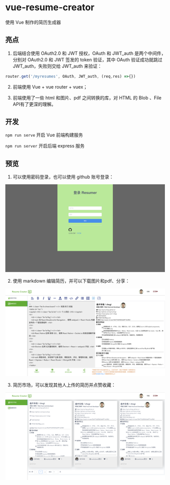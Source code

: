 # vue-resume-creator
使用 Vue 制作的简历生成器

## 亮点

1. 后端结合使用 OAuth2.0 和 JWT 授权，OAuth 和 JWT_auth 是两个中间件，分别对 OAuth2.0 和 JWT 签发的 token 验证，其中 OAuth 验证成功就跳过 JWT_auth，失败则交给 JWT_auth 来验证：

```javascript
router.get('/myresumes', OAuth, JWT_auth, (req,res) =>{})
```
2. 前端使用 Vue + vue router + vuex；

3. 前端使用了一些 html 和图片、pdf 之间转换的库，对 HTML 的 Blob 、File API有了更深的理解。

## 开发

`npm run serve` 开启 Vue 前端构建服务

`npm run server` 开启后端 express 服务

## 预览
1. 可以使用密码登录，也可以使用 github 账号登录：

<img src="./imgs/login.png" width="500px"/>

2. 使用 markdown 编辑简历，并可以下载图片和pdf、分享：

<img src="./imgs/edit.png" width="500px"/>

3. 简历市场，可以发现其他人上传的简历并点赞收藏：

<img src="./imgs/market.png" width="500px"/>

